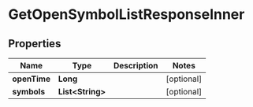 

# GetOpenSymbolListResponseInner


## Properties

| Name | Type | Description | Notes |
|------------ | ------------- | ------------- | -------------|
|**openTime** | **Long** |  |  [optional] |
|**symbols** | **List&lt;String&gt;** |  |  [optional] |



